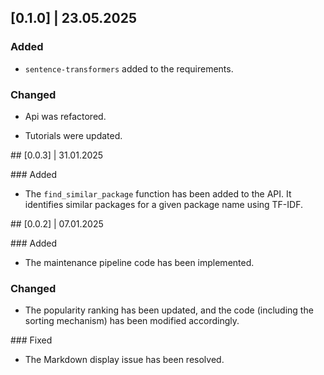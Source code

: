 ## [0.1.0] | 23.05.2025

### Added

- `sentence-transformers` added to the requirements.

### Changed

- Api was refactored.

- Tutorials were updated.

## [0.0.3] | 31.01.2025

### Added

- The `find_similar_package` function has been added to the API. It identifies similar packages for a given package name using TF-IDF.

## [0.0.2] | 07.01.2025

### Added

- The maintenance pipeline code has been implemented.

### Changed

- The popularity ranking has been updated, and the code (including the sorting mechanism) has been modified accordingly.

### Fixed

- The Markdown display issue has been resolved.
